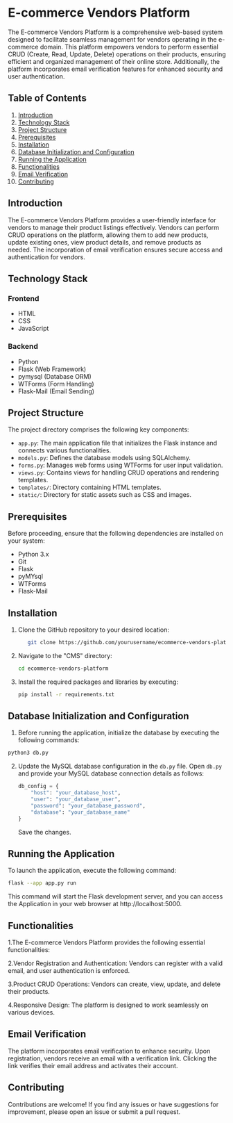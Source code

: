 # E-commerce Vendors Platform

The E-commerce Vendors Platform is a comprehensive web-based system designed to facilitate seamless management for vendors operating in the e-commerce domain. This platform empowers vendors to perform essential CRUD (Create, Read, Update, Delete) operations on their products, ensuring efficient and organized management of their online store. Additionally, the platform incorporates email verification features for enhanced security and user authentication.

## Table of Contents

1. [Introduction](#introduction)
2. [Technology Stack](#technology-stack)
3. [Project Structure](#project-structure)
4. [Prerequisites](#prerequisites)
5. [Installation](#installation)
6. [Database Initialization and Configuration](#database-initialization-and-configuration)
7. [Running the Application](#running-the-application)
8. [Functionalities](#functionalities)
9. [Email Verification](#email-verification)
10. [Contributing](#contributing)


## Introduction

The E-commerce Vendors Platform provides a user-friendly interface for vendors to manage their product listings effectively. Vendors can perform CRUD operations on the platform, allowing them to add new products, update existing ones, view product details, and remove products as needed. The incorporation of email verification ensures secure access and authentication for vendors.

## Technology Stack

### Frontend

- HTML
- CSS
- JavaScript

### Backend

- Python
- Flask (Web Framework)
- pymysql (Database ORM)
- WTForms (Form Handling)
- Flask-Mail (Email Sending)

## Project Structure

The project directory comprises the following key components:

- `app.py`: The main application file that initializes the Flask instance and connects various functionalities.
- `models.py`: Defines the database models using SQLAlchemy.
- `forms.py`: Manages web forms using WTForms for user input validation.
- `views.py`: Contains views for handling CRUD operations and rendering templates.
- `templates/`: Directory containing HTML templates.
- `static/`: Directory for static assets such as CSS and images.

## Prerequisites

Before proceeding, ensure that the following dependencies are installed on your system:

- Python 3.x
- Git
- Flask
- pyMYsql
- WTForms
- Flask-Mail

## Installation

1. Clone the GitHub repository to your desired location:

   ```bash
      git clone https://github.com/yourusername/ecommerce-vendors-platform.git
   ```

2. Navigate to the "CMS" directory:

   ```bash
   cd ecommerce-vendors-platform

   ```

3. Install the required packages and libraries by executing:

   ```bash
   pip install -r requirements.txt
   ```

## Database Initialization and Configuration

1. Before running the application, initialize the database by executing the following commands:

```bash
python3 db.py
```



2. Update the MySQL database configuration in the `db.py` file. Open `db.py` and provide your MySQL database connection details as follows:

   ```python
   db_config = {
       "host": "your_database_host",
       "user": "your_database_user",
       "password": "your_database_password",
       "database": "your_database_name"
   }
   ```

   Save the changes.

## Running the Application

To launch the application, execute the following command:

```bash
flask --app app.py run
```

This command will start the Flask development server, and you can access the Application in your web browser at http://localhost:5000.

## Functionalities

1.The E-commerce Vendors Platform provides the following essential functionalities:

2.Vendor Registration and Authentication: Vendors can register with a valid email, and user authentication is enforced.

3.Product CRUD Operations: Vendors can create, view, update, and delete their products.

4.Responsive Design: The platform is designed to work seamlessly on various devices.


## Email Verification
The platform incorporates email verification to enhance security. Upon registration, vendors receive an email with a verification link. Clicking the link verifies their email address and activates their account.

## Contributing
Contributions are welcome! If you find any issues or have suggestions for improvement, please open an issue or submit a pull request.
